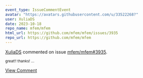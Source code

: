 ```yaml
---
event_type: IssueCommentEvent
avatar: "https://avatars.githubusercontent.com/u/33522268?"
user: XuliaDS
date: 2023-10-18
repo_name: mfem/mfem
html_url: https://github.com/mfem/mfem/issues/3935
repo_url: https://github.com/mfem/mfem
---
```


<a href='https://github.com/XuliaDS' target='_blank'>XuliaDS</a> commented on issue <a href='https://github.com/mfem/mfem/issues/3935' target='_blank'>mfem/mfem#3935</a>.

<small>great!! thanks!...</small>

<a href='https://github.com/mfem/mfem/issues/3935' target='_blank'>View Comment</a>